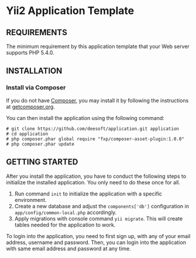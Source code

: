 Yii2 Application Template
===========

REQUIREMENTS
------------

The minimum requirement by this application template that your Web server supports PHP 5.4.0.


INSTALLATION
------------

### Install via Composer

If you do not have [Composer](http://getcomposer.org/), you may install it by following the instructions
at [getcomposer.org](http://getcomposer.org/doc/00-intro.md#installation-nix).

You can then install the application using the following command:

~~~
# git clone https://github.com/deesoft/application.git application
# cd application
# php composer.phar global require "fxp/composer-asset-plugin:1.0.0"
# php composer.phar update
~~~


GETTING STARTED
---------------

After you install the application, you have to conduct the following steps to initialize
the installed application. You only need to do these once for all.

1. Run command `init` to initialize the application with a specific environment.
2. Create a new database and adjust the `components['db']` configuration in `app/config/common-local.php` accordingly.
3. Apply migrations with console command `yii migrate`. This will create tables needed for the application to work.

To login into the application, you need to first sign up, with any of your email address, username and password.
Then, you can login into the application with same email address and password at any time.
